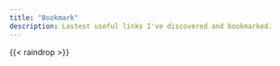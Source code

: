 ```yaml
---
title: "Bookmark"
description: Lastest useful links I've discovered and bookmarked.
---
```


{{< raindrop >}}
